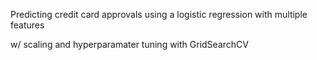 Predicting credit card approvals using a logistic regression with multiple features

w/ scaling and hyperparamater tuning with GridSearchCV
